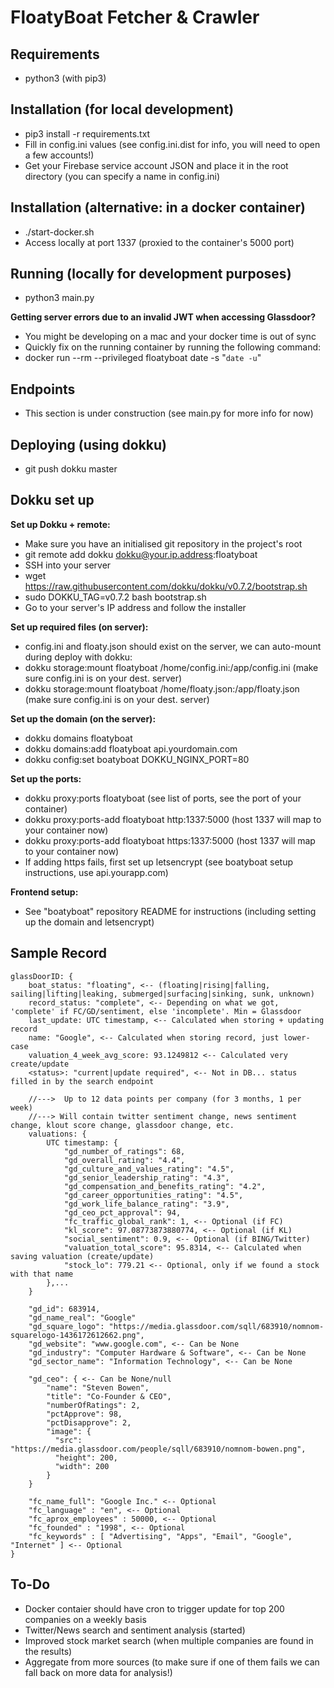# FloatyBoat Fetcher & Crawler

## Requirements

- python3 (with pip3)

## Installation (for local development)

- pip3 install -r requirements.txt
- Fill in config.ini values (see config.ini.dist for info, you will need to open a few accounts!)
- Get your Firebase service account JSON and place it in the root directory (you can specify a name in config.ini)

## Installation (alternative: in a docker container)

- ./start-docker.sh
- Access locally at port 1337 (proxied to the container's 5000 port)

## Running (locally for development purposes)

- python3 main.py

**Getting server errors due to an invalid JWT when accessing Glassdoor?**
- You might be developing on a mac and your docker time is out of sync
- Quickly fix on the running container by running the following command:
- docker run --rm --privileged floatyboat date -s "`date -u`"

## Endpoints

- This section is under construction (see main.py for more info for now)

## Deploying (using dokku)

- git push dokku master

## Dokku set up

**Set up Dokku + remote:**
- Make sure you have an initialised git repository in the project's root
- git remote add dokku dokku@your.ip.address:floatyboat
- SSH into your server
- wget https://raw.githubusercontent.com/dokku/dokku/v0.7.2/bootstrap.sh
- sudo DOKKU_TAG=v0.7.2 bash bootstrap.sh
- Go to your server's IP address and follow the installer

**Set up required files (on server):**
- config.ini and floaty.json should exist on the server, we can auto-mount during deploy with dokku:
- dokku storage:mount floatyboat /home/config.ini:/app/config.ini (make sure config.ini is on your dest. server)
- dokku storage:mount floatyboat /home/floaty.json:/app/floaty.json (make sure config.ini is on your dest. server)

**Set up the domain (on the server):**
- dokku domains floatyboat
- dokku domains:add floatyboat api.yourdomain.com
- dokku config:set boatyboat DOKKU_NGINX_PORT=80

**Set up the ports:**
- dokku proxy:ports floatyboat (see list of ports, see the port of your container)
- dokku proxy:ports-add floatyboat http:1337:5000 (host 1337 will map to your container now)
- dokku proxy:ports-add floatyboat https:1337:5000 (host 1337 will map to your container now)
- If adding https fails, first set up letsencrypt (see boatyboat setup instructions, use api.yourapp.com)

**Frontend setup:**
- See "boatyboat" repository README for instructions (including setting up the domain and letsencrypt)

## Sample Record

```
glassDoorID: {
    boat_status: "floating", <-- (floating|rising|falling, sailing|lifting|leaking, submerged|surfacing|sinking, sunk, unknown)
    record_status: "complete", <-- Depending on what we got, 'complete' if FC/GD/sentiment, else 'incomplete'. Min = Glassdoor
    last_update: UTC timestamp, <-- Calculated when storing + updating record
    name: "Google", <-- Calculated when storing record, just lower-case
    valuation_4_week_avg_score: 93.1249812 <-- Calculated very create/update
    <status>: "current|update required", <-- Not in DB... status filled in by the search endpoint

    //--->  Up to 12 data points per company (for 3 months, 1 per week)
    //---> Will contain twitter sentiment change, news sentiment change, klout score change, glassdoor change, etc.
    valuations: {
        UTC timestamp: {
            "gd_number_of_ratings": 68,
            "gd_overall_rating": "4.4",
            "gd_culture_and_values_rating": "4.5",
            "gd_senior_leadership_rating": "4.3",
            "gd_compensation_and_benefits_rating": "4.2",
            "gd_career_opportunities_rating": "4.5",
            "gd_work_life_balance_rating": "3.9",
            "gd_ceo_pct_approval": 94,
            "fc_traffic_global_rank": 1, <-- Optional (if FC)
            "kl_score": 97.08773873880774, <-- Optional (if KL)
            "social_sentiment": 0.9, <-- Optional (if BING/Twitter)
            "valuation_total_score": 95.8314, <-- Calculated when saving valuation (create/update)
            "stock_lo": 779.21 <-- Optional, only if we found a stock with that name
        },...
    }

    "gd_id": 683914,
    "gd_name_real": "Google"
    "gd_square_logo": "https://media.glassdoor.com/sqll/683910/nomnom-squarelogo-1436172612662.png",
    "gd_website": "www.google.com", <-- Can be None
    "gd_industry": "Computer Hardware & Software", <-- Can be None
    "gd_sector_name": "Information Technology", <-- Can be None

    "gd_ceo": { <-- Can be None/null
        "name": "Steven Bowen",
        "title": "Co-Founder & CEO",
        "numberOfRatings": 2,
        "pctApprove": 98,
        "pctDisapprove": 2,
        "image": {
          "src": "https://media.glassdoor.com/people/sqll/683910/nomnom-bowen.png",
          "height": 200,
          "width": 200
        }
    }

    "fc_name_full": "Google Inc." <-- Optional
    "fc_language" : "en", <-- Optional
    "fc_aprox_employees" : 50000, <-- Optional
    "fc_founded" : "1998", <-- Optional
    "fc_keywords" : [ "Advertising", "Apps", "Email", "Google", "Internet" ] <-- Optional
}
```

## To-Do

- Docker contaier should have cron to trigger update for top 200 companies on a weekly basis
- Twitter/News search and sentiment analysis (started)
- Improved stock market search (when multiple companies are found in the results)
- Aggregate from more sources (to make sure if one of them fails we can fall back on more data for analysis!)
